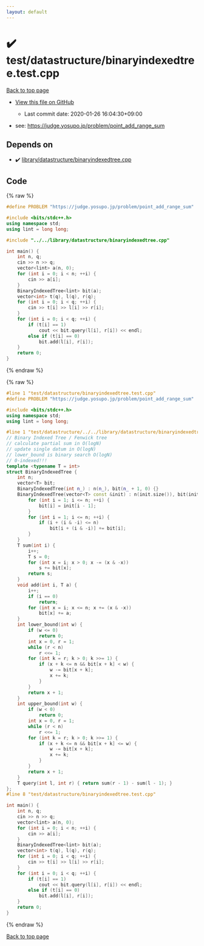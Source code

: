 ```yaml
---
layout: default
---
```


<!-- mathjax config similar to math.stackexchange -->
<script type="text/javascript" async
  src="https://cdnjs.cloudflare.com/ajax/libs/mathjax/2.7.5/MathJax.js?config=TeX-MML-AM_CHTML">
</script>
<script type="text/x-mathjax-config">
  MathJax.Hub.Config({
    TeX: { equationNumbers: { autoNumber: "AMS" }},
    tex2jax: {
      inlineMath: [ ['$','$'] ],
      processEscapes: true
    },
    "HTML-CSS": { matchFontHeight: false },
    displayAlign: "left",
    displayIndent: "2em"
  });
</script>

<script type="text/javascript" src="https://cdnjs.cloudflare.com/ajax/libs/jquery/3.4.1/jquery.min.js"></script>
<script src="https://cdn.jsdelivr.net/npm/jquery-balloon-js@1.1.2/jquery.balloon.min.js" integrity="sha256-ZEYs9VrgAeNuPvs15E39OsyOJaIkXEEt10fzxJ20+2I=" crossorigin="anonymous"></script>
<script type="text/javascript" src="../../../assets/js/copy-button.js"></script>
<link rel="stylesheet" href="../../../assets/css/copy-button.css" />


# :heavy_check_mark: test/datastructure/binaryindexedtree.test.cpp

<a href="../../../index.html">Back to top page</a>

* <a href="{{ site.github.repository_url }}/blob/master/test/datastructure/binaryindexedtree.test.cpp">View this file on GitHub</a>
    - Last commit date: 2020-01-26 16:04:30+09:00


* see: <a href="https://judge.yosupo.jp/problem/point_add_range_sum">https://judge.yosupo.jp/problem/point_add_range_sum</a>


## Depends on

* :heavy_check_mark: <a href="../../../library/library/datastructure/binaryindexedtree.cpp.html">library/datastructure/binaryindexedtree.cpp</a>


## Code

<a id="unbundled"></a>
{% raw %}
```cpp
#define PROBLEM "https://judge.yosupo.jp/problem/point_add_range_sum"

#include <bits/stdc++.h>
using namespace std;
using lint = long long;

#include "../../library/datastructure/binaryindexedtree.cpp"

int main() {
    int n, q;
    cin >> n >> q;
    vector<lint> a(n, 0);
    for (int i = 0; i < n; ++i) {
        cin >> a[i];
    }
    BinaryIndexedTree<lint> bit(a);
    vector<int> t(q), l(q), r(q);
    for (int i = 0; i < q; ++i) {
        cin >> t[i] >> l[i] >> r[i];
    }
    for (int i = 0; i < q; ++i) {
        if (t[i] == 1)
            cout << bit.query(l[i], r[i]) << endl;
        else if (t[i] == 0)
            bit.add(l[i], r[i]);
    }
    return 0;
}

```
{% endraw %}

<a id="bundled"></a>
{% raw %}
```cpp
#line 1 "test/datastructure/binaryindexedtree.test.cpp"
#define PROBLEM "https://judge.yosupo.jp/problem/point_add_range_sum"

#include <bits/stdc++.h>
using namespace std;
using lint = long long;

#line 1 "test/datastructure/../../library/datastructure/binaryindexedtree.cpp"
// Binary Indexed Tree / Fenwick tree
// calculate partial sum in O(logN)
// update single datum in O(logN)
// lower_bound is binary search O(logN)
// 0-indexed!!!
template <typename T = int>
struct BinaryIndexedTree {
    int n;
    vector<T> bit;
    BinaryIndexedTree(int n_) : n(n_), bit(n_ + 1, 0) {}
    BinaryIndexedTree(vector<T> const &init) : n(init.size()), bit(init.size() + 1, 0) {
        for (int i = 1; i <= n; ++i) {
            bit[i] = init[i - 1];
        }
        for (int i = 1; i <= n; ++i) {
            if (i + (i & -i) <= n)
                bit[i + (i & -i)] += bit[i];
        }
    }
    T sum(int i) {
        i++;
        T s = 0;
        for (int x = i; x > 0; x -= (x & -x))
            s += bit[x];
        return s;
    }
    void add(int i, T a) {
        i++;
        if (i == 0)
            return;
        for (int x = i; x <= n; x += (x & -x))
            bit[x] += a;
    }
    int lower_bound(int w) {
        if (w <= 0)
            return 0;
        int x = 0, r = 1;
        while (r < n)
            r <<= 1;
        for (int k = r; k > 0; k >>= 1) {
            if (x + k <= n && bit[x + k] < w) {
                w -= bit[x + k];
                x += k;
            }
        }
        return x + 1;
    }
    int upper_bound(int w) {
        if (w < 0)
            return 0;
        int x = 0, r = 1;
        while (r < n)
            r <<= 1;
        for (int k = r; k > 0; k >>= 1) {
            if (x + k <= n && bit[x + k] <= w) {
                w -= bit[x + k];
                x += k;
            }
        }
        return x + 1;
    }
    T query(int l, int r) { return sum(r - 1) - sum(l - 1); }
};
#line 8 "test/datastructure/binaryindexedtree.test.cpp"

int main() {
    int n, q;
    cin >> n >> q;
    vector<lint> a(n, 0);
    for (int i = 0; i < n; ++i) {
        cin >> a[i];
    }
    BinaryIndexedTree<lint> bit(a);
    vector<int> t(q), l(q), r(q);
    for (int i = 0; i < q; ++i) {
        cin >> t[i] >> l[i] >> r[i];
    }
    for (int i = 0; i < q; ++i) {
        if (t[i] == 1)
            cout << bit.query(l[i], r[i]) << endl;
        else if (t[i] == 0)
            bit.add(l[i], r[i]);
    }
    return 0;
}

```
{% endraw %}

<a href="../../../index.html">Back to top page</a>


